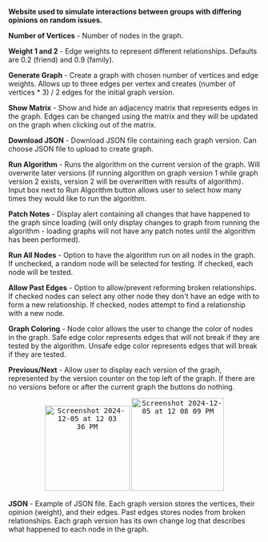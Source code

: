 **Website used to simulate interactions between groups with differing opinions on random issues.**

**Number of Vertices** - Number of nodes in the graph.

**Weight 1 and 2** - Edge weights to represent different relationships. Defaults are 0.2 (friend) and 0.9 (family).

**Generate Graph** - Create a graph with chosen number of vertices and edge weights. Allows up to three edges per vertex and creates (number of vertices * 3) / 2 edges for the initial graph version.

**Show Matrix** - Show and hide an adjacency matrix that represents edges in the graph. Edges can be changed using the matrix and they will be updated on the graph when clicking out of the matrix. 

**Download JSON** - Download JSON file containing each graph version. Can choose JSON file to upload to create graph.

**Run Algorithm** - Runs the algorithm on the current version of the graph. Will overwrite later versions (if running algorithm on graph version 1 while graph version 2 exists, version 2 will be overwritten with results of algorithm). Input box next to Run Algorithm button allows user to select how many times they would like to run the algorithm.

**Patch Notes** - Display alert containing all changes that have happened to the graph since loading (will only display changes to graph from running the algorithm - loading graphs will not have any patch notes until the algorithm has been performed). 

**Run All Nodes** - Option to have the algorithm run on all nodes in the graph. If unchecked, a random node will be selected for testing. If checked, each node will be tested. 

**Allow Past Edges** - Option to allow/prevent reforming broken relationships. If checked nodes can select any other node they don't have an edge with to form a new relationship. If checked, nodes attempt to find a relationship with a new node.

**Graph Coloring** - Node color allows the user to change the color of nodes in the graph. Safe edge color represents edges that will not break if they are tested by the algorithm. Unsafe edge color represents edges that will break if they are tested. 

**Previous/Next** - Allow user to display each version of the graph, represented by the version counter on the top left of the graph. If there are no versions before or after the current graph the buttons do nothing. 

<p align="center">
  <kbd><img width="170" alt="Screenshot 2024-12-05 at 12 03 36 PM" src="https://github.com/user-attachments/assets/68b49e52-17c1-4486-ba3d-7017e24f7e2c"></kbd> 
  <kbd><img width="185" alt="Screenshot 2024-12-05 at 12 08 09 PM" src="https://github.com/user-attachments/assets/402f079d-7169-4f5c-a390-ea7af2b731a7"></kbd>
</p>

**JSON** - Example of JSON file. Each graph version stores the vertices, their opinion (weight), and their edges. Past edges stores nodes from broken relationships. Each graph version has its own change log that describes what happened to each node in the graph. 



